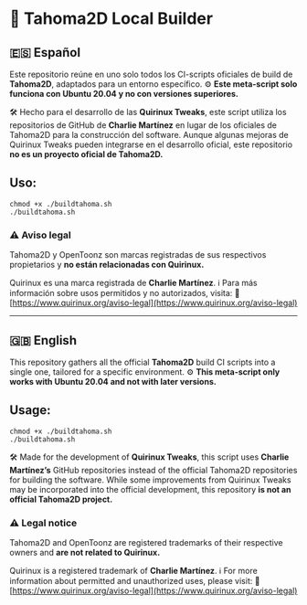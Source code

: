 # 🚀 Tahoma2D Local Builder

## 🇪🇸 Español
Este repositorio reúne en uno solo todos los CI-scripts oficiales de build de **Tahoma2D**, adaptados para un entorno específico. ⚙️ **Este meta-script solo funciona con Ubuntu 20.04 y no con versiones superiores.**

🛠️ Hecho para el desarrollo de las **Quirinux Tweaks**, este script utiliza los repositorios de GitHub de **Charlie Martínez** en lugar de los oficiales de Tahoma2D para la construcción del software. Aunque algunas mejoras de Quirinux Tweaks pueden integrarse en el desarrollo oficial, este repositorio **no es un proyecto oficial de Tahoma2D.**

## Uso:

```
chmod +x ./buildtahoma.sh
./buildtahoma.sh
```

### ⚠️ Aviso legal
Tahoma2D y OpenToonz son marcas registradas de sus respectivos propietarios y **no están relacionadas con Quirinux.**

Quirinux es una marca registrada de **Charlie Martínez**. ℹ️ Para más información sobre usos permitidos y no autorizados, visita:
🔗 [https://www.quirinux.org/aviso-legal](https://www.quirinux.org/aviso-legal)

---

## 🇬🇧 English
This repository gathers all the official **Tahoma2D** build CI scripts into a single one, tailored for a specific environment. ⚙️ **This meta-script only works with Ubuntu 20.04 and not with later versions.**

## Usage:

```
chmod +x ./buildtahoma.sh
./buildtahoma.sh
```

🛠️ Made for the development of **Quirinux Tweaks**, this script uses **Charlie Martínez’s** GitHub repositories instead of the official Tahoma2D repositories for building the software. While some improvements from Quirinux Tweaks may be incorporated into the official development, this repository **is not an official Tahoma2D project.**

### ⚠️ Legal notice
Tahoma2D and OpenToonz are registered trademarks of their respective owners and **are not related to Quirinux.**

Quirinux is a registered trademark of **Charlie Martínez**. ℹ️ For more information about permitted and unauthorized uses, please visit:
🔗 [https://www.quirinux.org/aviso-legal](https://www.quirinux.org/aviso-legal)

